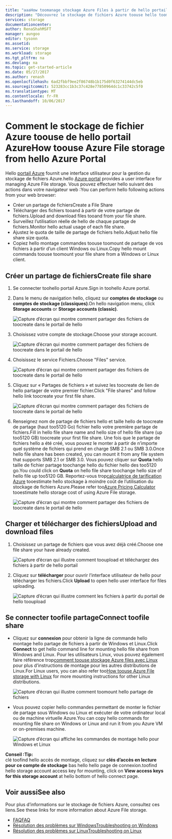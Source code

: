 ```yaml
---
title: "aaaHow toomanage stockage Azure Files à partir de hello portail Azure | Documents Microsoft"
description: "Découvrez le stockage de fichiers Azure toouse hello toomanage portail Azure."
services: storage
documentationcenter: 
author: RenaShahMSFT
manager: aungoo
editor: tysonn
ms.assetid: 
ms.service: storage
ms.workload: storage
ms.tgt_pltfrm: na
ms.devlang: na
ms.topic: get-started-article
ms.date: 05/27/2017
ms.author: renash
ms.openlocfilehash: 6ad2fbbf9ee2f86748b1b175d0f63274144dc5eb
ms.sourcegitcommit: 523283cc1b3c37c428e77850964dc1c33742c5f0
ms.translationtype: MT
ms.contentlocale: fr-FR
ms.lasthandoff: 10/06/2017
---
```

# <a name="how-toouse-azure-file-storage-from-hello-azure-portal"></a><span data-ttu-id="d6e0a-103">Comment le stockage de fichier Azure toouse de hello portail Azure</span><span class="sxs-lookup"><span data-stu-id="d6e0a-103">How toouse Azure File storage from hello Azure Portal</span></span>
<span data-ttu-id="d6e0a-104">Hello [portail Azure](https://portal.azure.com) fournit une interface utilisateur pour la gestion du stockage de fichiers Azure.</span><span class="sxs-lookup"><span data-stu-id="d6e0a-104">hello [Azure portal](https://portal.azure.com) provides a user interface for managing Azure File storage.</span></span> <span data-ttu-id="d6e0a-105">Vous pouvez effectuer hello suivant des actions dans votre navigateur web :</span><span class="sxs-lookup"><span data-stu-id="d6e0a-105">You can perform hello following actions from your web browser:</span></span>

* <span data-ttu-id="d6e0a-106">Créer un partage de fichiers</span><span class="sxs-lookup"><span data-stu-id="d6e0a-106">Create a File Share</span></span>
* <span data-ttu-id="d6e0a-107">Télécharger des fichiers tooand à partir de votre partage de fichiers.</span><span class="sxs-lookup"><span data-stu-id="d6e0a-107">Upload and download files tooand from your file share.</span></span>
* <span data-ttu-id="d6e0a-108">Surveillez l’utilisation réelle de hello de chaque partage de fichiers.</span><span class="sxs-lookup"><span data-stu-id="d6e0a-108">Monitor hello actual usage of each file share.</span></span>
* <span data-ttu-id="d6e0a-109">Ajustez le quota de taille de partage de fichiers hello.</span><span class="sxs-lookup"><span data-stu-id="d6e0a-109">Adjust hello file share size quota.</span></span>
* <span data-ttu-id="d6e0a-110">Copiez hello montage commandes toouse toomount de partage de vos fichiers à partir d’un client Windows ou Linux.</span><span class="sxs-lookup"><span data-stu-id="d6e0a-110">Copy hello mount commands toouse toomount your file share from a Windows or Linux client.</span></span>

## <a name="create-file-share"></a><span data-ttu-id="d6e0a-111">Créer un partage de fichiers</span><span class="sxs-lookup"><span data-stu-id="d6e0a-111">Create file share</span></span>
1. <span data-ttu-id="d6e0a-112">Se connecter toohello portail Azure.</span><span class="sxs-lookup"><span data-stu-id="d6e0a-112">Sign in toohello Azure portal.</span></span>
2. <span data-ttu-id="d6e0a-113">Dans le menu de navigation hello, cliquez sur **comptes de stockage** ou **comptes de stockage (classiques)**.</span><span class="sxs-lookup"><span data-stu-id="d6e0a-113">On hello navigation menu, click **Storage accounts** or **Storage accounts (classic)**.</span></span>
    
    ![Capture d’écran qui montre comment partager des fichiers de toocreate dans le portail de hello](./media/storage-how-to-use-files-portal/use-files-portal-create-file-share1.png)

3. <span data-ttu-id="d6e0a-115">Choisissez votre compte de stockage.</span><span class="sxs-lookup"><span data-stu-id="d6e0a-115">Choose your storage account.</span></span>

    ![Capture d’écran qui montre comment partager des fichiers de toocreate dans le portail de hello](./media/storage-how-to-use-files-portal/use-files-portal-create-file-share2.png)

4. <span data-ttu-id="d6e0a-117">Choisissez le service Fichiers.</span><span class="sxs-lookup"><span data-stu-id="d6e0a-117">Choose "Files" service.</span></span>

    ![Capture d’écran qui montre comment partager des fichiers de toocreate dans le portail de hello](./media/storage-how-to-use-files-portal/use-files-portal-create-file-share3.png)

5. <span data-ttu-id="d6e0a-119">Cliquez sur « Partages de fichiers » et suivez les toocreate de lien de hello partager de votre premier fichier.</span><span class="sxs-lookup"><span data-stu-id="d6e0a-119">Click "File shares" and follow hello link toocreate your first file share.</span></span>

    ![Capture d’écran qui montre comment partager des fichiers de toocreate dans le portail de hello](./media/storage-how-to-use-files-portal/use-files-portal-create-file-share4.png)

6. <span data-ttu-id="d6e0a-121">Renseignez nom de partage de fichiers hello et taille hello de toocreate de partage (haut too5120 Go) fichier hello votre première partage de fichiers.</span><span class="sxs-lookup"><span data-stu-id="d6e0a-121">Fill in hello file share name and hello size of hello file share (up too5120 GB) toocreate your first file share.</span></span> <span data-ttu-id="d6e0a-122">Une fois que le partage de fichiers hello a été créé, vous pouvez le monter à partir de n’importe quel système de fichiers qui prend en charge SMB 2.1 ou SMB 3.0.</span><span class="sxs-lookup"><span data-stu-id="d6e0a-122">Once hello file share has been created, you can mount it from any file system that supports SMB 2.1 or SMB 3.0.</span></span> <span data-ttu-id="d6e0a-123">Vous pouvez cliquer sur **Quota** hello taille de fichier partage toochange hello du fichier hello des too5120 go.</span><span class="sxs-lookup"><span data-stu-id="d6e0a-123">You could click on **Quota** on hello file share toochange hello size of hello file up too5120 GB.</span></span> <span data-ttu-id="d6e0a-124">Reportez-vous trop[calculatrice de tarification Azure](https://azure.microsoft.com/pricing/calculator/) tooestimate hello stockage à moindre coût de l’utilisation du stockage de fichiers Azure.</span><span class="sxs-lookup"><span data-stu-id="d6e0a-124">Please refer too[Azure Pricing Calculator](https://azure.microsoft.com/pricing/calculator/) tooestimate hello storage cost of using Azure File storage.</span></span>

    ![Capture d’écran qui montre comment partager des fichiers de toocreate dans le portail de hello](./media/storage-how-to-use-files-portal/use-files-portal-create-file-share5.png)

## <a name="upload-and-download-files"></a><span data-ttu-id="d6e0a-126">Charger et télécharger des fichiers</span><span class="sxs-lookup"><span data-stu-id="d6e0a-126">Upload and download files</span></span>
1. <span data-ttu-id="d6e0a-127">Choisissez un partage de fichiers que vous avez déjà créé.</span><span class="sxs-lookup"><span data-stu-id="d6e0a-127">Choose one file share your have already created.</span></span>

    ![Capture d’écran qui illustre comment tooupload et téléchargez des fichiers à partir de hello portail](./media/storage-how-to-use-files-portal/use-files-portal-upload-file1.png)

2. <span data-ttu-id="d6e0a-129">Cliquez sur **télécharger** pour ouvrir l’interface utilisateur de hello pour télécharger les fichiers.</span><span class="sxs-lookup"><span data-stu-id="d6e0a-129">Click **Upload** to open hello user interface for files uploading.</span></span>

    ![Capture d’écran qui illustre comment les fichiers à partir du portail de hello tooupload](./media/storage-how-to-use-files-portal/use-files-portal-upload-file2.png)

## <a name="connect-toofile-share"></a><span data-ttu-id="d6e0a-131">Se connecter toofile partage</span><span class="sxs-lookup"><span data-stu-id="d6e0a-131">Connect toofile share</span></span>
-  <span data-ttu-id="d6e0a-132">Cliquez sur **connexion** pour obtenir la ligne de commande hello montage hello partage de fichiers à partir de Windows et Linux.</span><span class="sxs-lookup"><span data-stu-id="d6e0a-132">Click **Connect** to get hello command line for mounting hello file share from Windows and Linux.</span></span> <span data-ttu-id="d6e0a-133">Pour les utilisateurs Linux, vous pouvez également faire référence trop[comment toouse stockage Azure files avec Linux](../storage-how-to-use-files-linux.md) pour plus d’instructions de montage pour les autres distributions de Linux.</span><span class="sxs-lookup"><span data-stu-id="d6e0a-133">For Linux users, you can also refer too[How toouse Azure File storage with Linux](../storage-how-to-use-files-linux.md) for more mounting instructions for other Linux distributions.</span></span>

    ![Capture d’écran qui illustre comment toomount hello partage de fichiers](./media/storage-how-to-use-files-portal/use-files-portal-connect.png)
-  <span data-ttu-id="d6e0a-135">Vous pouvez copier hello commandes permettant de monter le fichier de partage sous Windows ou Linux et exécuter de votre ordinateur local ou de machine virtuelle Azure.</span><span class="sxs-lookup"><span data-stu-id="d6e0a-135">You can copy hello commands for mounting file share on Windows or Linux and run it from you Azure VM or on-premises machine.</span></span>

    ![Capture d’écran qui affiche les commandes de montage hello pour Windows et Linux](./media/storage-how-to-use-files-portal/use-files-portal-show-mount-commands.png)

<span data-ttu-id="d6e0a-137">**Conseil :**</span><span class="sxs-lookup"><span data-stu-id="d6e0a-137">**Tip:**</span></span>  
<span data-ttu-id="d6e0a-138">clé toofind hello accès de montage, cliquez sur **clés d’accès en lecture pour ce compte de stockage** bas hello hello page de connexion.</span><span class="sxs-lookup"><span data-stu-id="d6e0a-138">toofind hello storage account access key for mounting, click on **View access keys for this storage account** at hello bottom of hello connect page.</span></span>

## <a name="see-also"></a><span data-ttu-id="d6e0a-139">Voir aussi</span><span class="sxs-lookup"><span data-stu-id="d6e0a-139">See also</span></span>
<span data-ttu-id="d6e0a-140">Pour plus d’informations sur le stockage de fichiers Azure, consultez ces liens.</span><span class="sxs-lookup"><span data-stu-id="d6e0a-140">See these links for more information about Azure File storage.</span></span>

* [<span data-ttu-id="d6e0a-141">FAQ</span><span class="sxs-lookup"><span data-stu-id="d6e0a-141">FAQ</span></span>](../storage-files-faq.md)
* [<span data-ttu-id="d6e0a-142">Résolution des problèmes sur Windows</span><span class="sxs-lookup"><span data-stu-id="d6e0a-142">Troubleshooting on Windows</span></span>](storage-troubleshoot-windows-file-connection-problems.md)      
* [<span data-ttu-id="d6e0a-143">Résolution des problèmes sur Linux</span><span class="sxs-lookup"><span data-stu-id="d6e0a-143">Troubleshooting on Linux</span></span>](storage-troubleshoot-linux-file-connection-problems.md)    